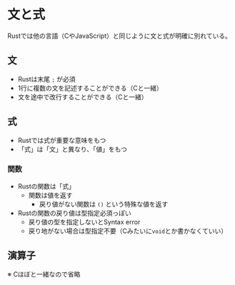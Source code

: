 # 文と式

Rustでは他の言語（CやJavaScript）と同じように文と式が明確に別れている。

## 文

- Rustは末尾 `;` が必須
- 1行に複数の文を記述することができる（Cと一緒）
- 文を途中で改行することができる（Cと一緒）

## 式

- Rustでは式が重要な意味をもつ
- 「式」は「文」と異なり、「値」をもつ

### 関数

- Rustの関数は「式」
  - 関数は値を返す
    - 戻り値がない関数は `()` という特殊な値を返す
- Rustの関数の戻り値は型指定必須っぽい
  - 戻り値の型を指定しないとSyntax error
  - 戻り地がない場合は型指定不要（Cみたいに`void`とか書かなくていい）

## 演算子

※ Cほぼと一緒なので省略
